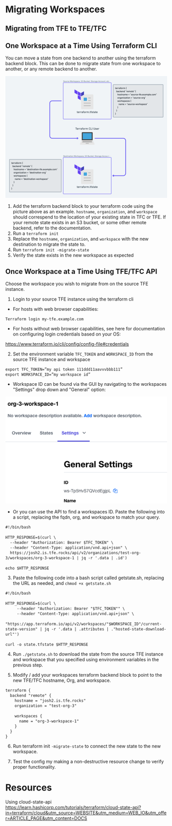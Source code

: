 # Migrating Workspaces


## Migrating from TFE to TFE/TFC

## One Workspace at a Time Using Terraform CLI

You can move a state from one backend to another using the terraform backend block. This can be done to migrate state from one workspace to another, or any remote backend to another.

![state-migration-diagram-cli](/images/state-migration-cli.png)

1. Add the terraform backend block to your terraform code using the picture above as an example. `hostname`, `organization`, and `workspace` should correspend to the location of your existing state in TFC or TFE. If your remote state exists in an S3 bucket, or some other remote backend, refer to the documentation.
2. Run a `terraform init`
3. Replace the `hostname`, `organization`, and `workspace` with the new destination to migrate the state to.
4. Run `terraform init -migrate-state` 
5. Verify the state exists in the new workspace as expected

## Once Workspace at a Time Using TFE/TFC API

Choose the workspace you wish to migrate from on the source TFE instance.

1. Login to your source TFE instance using the terraform cli 
  * For hosts with web browser capabilities: 
```
Terraform login my-tfe.example.com
```

  * For hosts without web browser capabilities, see here for documentation on configuring login credentials based on your OS:

https://www.terraform.io/cli/config/config-file#credentials


2. Set the environment variable `TFC_TOKEN` and `WORKSPACE_ID` from the source TFE instance and workspace

```
export TFC_TOKEN=”my api token 111ddd11aavvvbbb111”
export WORKSPACE_ID=”my workspace id”
```

  * Workspace ID can be found via the GUI by navigating to the workspaces "Settings" drop down and "General" option:

![workspace_id](/images/workspace_id.png)

  * Or you can use the API to find a workspaces ID. Paste the following into a script, replacing the fqdn, org, and workspace to match your query. 
 
```
#!/bin/bash

HTTP_RESPONSE=$(curl \
  --header "Authorization: Bearer $TFC_TOKEN" \
  --header "Content-Type: application/vnd.api+json" \
  https://josh2.is.tfe.rocks/api/v2/organizations/test-org-3/workspaces/org-3-workspace-1 | jq -r '.data | .id')

echo $HTTP_RESPONSE
```

3. Paste the following code into a bash script called getstate.sh, replacing the URL as needed, and `chmod +x getstate.sh`

```
#!/bin/bash

HTTP_RESPONSE=$(curl \
     --header "Authorization: Bearer "$TFC_TOKEN"" \
     --header "Content-Type: application/vnd.api+json" \
     "https://app.terraform.io/api/v2/workspaces/"$WORKSPACE_ID"/current-state-version" | jq -r '.data | .attributes | ."hosted-state-download-url"')

curl -o state.tfstate $HTTP_RESPONSE
```

4. Run `./getstate.sh` to download the state from the source TFE instance and workspace that you specified using environment variables in the previous step. 

5. Modify / add  your workspaces terraform backend block to point to the new TFE/TFC hostname,
Org, and workspace.

```
terraform {
  backend "remote" {
    hostname = "josh2.is.tfe.rocks"
    organization = "test-org-3"

    workspaces {
      name = "org-3-workspace-1"
    }
  }
}
```

6. Run terraform init `-migrate-state` to connect the new state to the new workspace. 

7. Test the config my making a non-destructive resource change to verify proper functionality. 

# Resources

Using cloud-state-api https://learn.hashicorp.com/tutorials/terraform/cloud-state-api?in=terraform/cloud&utm_source=WEBSITE&utm_medium=WEB_IO&utm_offer=ARTICLE_PAGE&utm_content=DOCS
